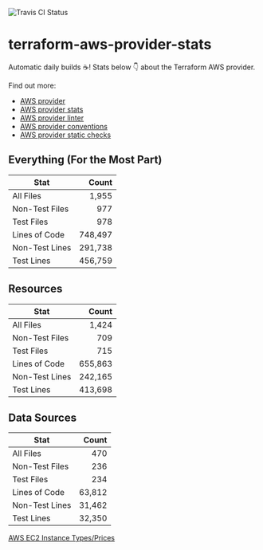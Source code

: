 ![Travis CI Status](https://travis-ci.org/YakDriver/terraform-aws-provider-stats.svg?branch=main)
# terraform-aws-provider-stats

Automatic daily builds :coffee:! Stats below :point_down: about the Terraform AWS provider.

Find out more:
* [AWS provider](https://github.com/terraform-providers/terraform-provider-aws)
* [AWS provider stats](https://github.com/YakDriver/terraform-aws-provider-stats)
* [AWS provider linter](https://github.com/terraform-providers/terraform-provider-aws/tree/master/awsproviderlint)
* [AWS provider conventions](https://github.com/YakDriver/terraform-aws-conventions)
* [AWS provider static checks](https://github.com/YakDriver/terraform-aws-provider-static-checks)



## Everything (For the Most Part)

|  Stat  |  Count  |
| ------------- | -------------: |
|  All Files  |  1,955  |
|  Non-Test Files  |  977  |
|  Test Files  |  978  |
|  Lines of Code  |  748,497  |
|  Non-Test Lines  |  291,738  |
|  Test Lines  |  456,759  |



## Resources

|  Stat  |  Count  |
| ------------- | -------------: |
|  All Files  |  1,424  |
|  Non-Test Files  |  709  |
|  Test Files  |  715  |
|  Lines of Code  |  655,863  |
|  Non-Test Lines  |  242,165  |
|  Test Lines  |  413,698  |



## Data Sources

|  Stat  |  Count  |
| ------------- | -------------: |
|  All Files  |  470  |
|  Non-Test Files  |  236  |
|  Test Files  |  234  |
|  Lines of Code  |  63,812  |
|  Non-Test Lines  |  31,462  |
|  Test Lines  |  32,350  |




[AWS EC2 Instance Types/Prices](https://github.com/YakDriver/aws-ec2-instance-types)
